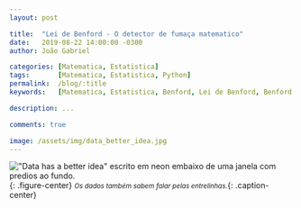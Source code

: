 ```yaml
---
layout: post

title:  "Lei de Benford - O detector de fumaça matematico"
date:   2019-08-22 14:00:00 -0300
author: João Gabriel

categories: [Matematica, Estatistica]
tags: 		[Matematica, Estatistica, Python]
permalink: 	/blog/:title
keywords: 	[Matematica, Estatistica, Benford, Lei de Benford, Benford Law, Python, Data, Analise de Dados]

description: ...

comments: true

image: /assets/img/data_better_idea.jpg
---
```


!["Data has a better idea" escrito em neon embaixo de uma janela com predios ao fundo.]({{page.image}}){: .figure-center}
*<small>Os dados também sabem falar pelas entrelinhas.</small>*{: .caption-center}
